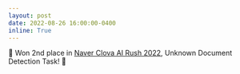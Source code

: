 ```yaml
---
layout: post
date: 2022-08-26 16:00:00-0400
inline: True
---
```


:tada: Won 2nd place in [Naver Clova AI Rush 2022](https://campaign.naver.com/clova_airush/),
Unknown Document Detection Task! :tada: